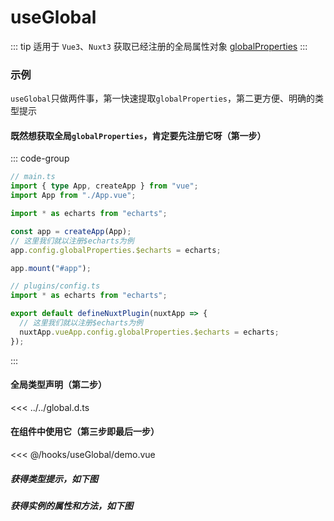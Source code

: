 <script setup>
import demo from './demo.vue'
</script>

# useGlobal

::: tip 适用于 `Vue3`、`Nuxt3`
获取已经注册的全局属性对象 [globalProperties](https://cn.vuejs.org/api/application.html#app-config-globalproperties)
:::

### 示例

`useGlobal`只做两件事，第一快速提取`globalProperties`，第二更方便、明确的类型提示

#### 既然想获取全局`globalProperties`，肯定要先注册它呀（第一步）

::: code-group

```ts [Vue3]
// main.ts
import { type App, createApp } from "vue";
import App from "./App.vue";

import * as echarts from "echarts";

const app = createApp(App);
// 这里我们就以注册$echarts为例
app.config.globalProperties.$echarts = echarts;

app.mount("#app");
```

```ts [Nuxt3]
// plugins/config.ts
import * as echarts from "echarts";

export default defineNuxtPlugin(nuxtApp => {
  // 这里我们就以注册$echarts为例
  nuxtApp.vueApp.config.globalProperties.$echarts = echarts;
});
```

:::

#### 全局类型声明（第二步）

<<< ../../global.d.ts

#### 在组件中使用它（第三步即最后一步）

<<< @/hooks/useGlobal/demo.vue

##### 获得类型提示，如下图

<preview-image imgSrc="/echarts1.jpg" />

##### 获得实例的属性和方法，如下图

<preview-image imgSrc="/echarts2.jpg" />
